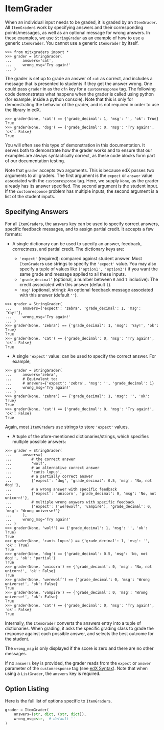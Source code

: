 # ItemGrader

When an individual input needs to be graded, it is graded by an `ItemGrader`. All `ItemGrader`s work by specifying answers and their corresponding points/messages, as well as an optional message for wrong answers. In these examples, we use `StringGrader` as an example of how to use a generic `ItemGrader`. You cannot use a generic `ItemGrader` by itself.

```pycon
>>> from mitxgraders import *
>>> grader = StringGrader(
...     answers='cat',
...     wrong_msg='Try again!'
... )

```

The grader is set up to grade an answer of `cat` as correct, and includes a message that is presented to students if they get the answer wrong. One could pass `grader` in as the `cfn` key for a `customresponse` tag. The following code demonstrates what happens when the grader is called using python (for example, inside a python console). Note that this is only for demonstrating the behavior of the grader, and is not required in order to use the library in edX.

```pycon
>>> grader(None, 'cat') == {'grade_decimal': 1, 'msg': '', 'ok': True}
True
>>> grader(None, 'dog') == {'grade_decimal': 0, 'msg': 'Try again!', 'ok': False}
True

```

You will often see this type of demonstration in this documentation. It serves both to demonstrate how the grader works and to ensure that our examples are always syntactically correct, as these code blocks form part of our documentation testing.

Note that `grader` accepts two arguments. This is because edX passes two arguments to all graders. The first argument is the `expect` or `answer` value associated with the `customresponse` tag. Here, we supply `None`, as the grader already has its answer specified. The second argument is the student input. If the `customresponse` problem has multiple inputs, the second argument is a list of the student inputs.


## Specifying Answers

For all `ItemGrader`s, the `answers` key can be used to specify correct answers, specific feedback messages, and to assign partial credit. It accepts a few formats:

- A single dictionary can be used to specify an answer, feedback, correctness, and partial credit. The dictionary keys are:

    - `'expect'` (required): compared against student answer. Most `ItemGrader`s use strings to specify the `'expect'` value. You may also specify a tuple of values like `('option1', 'option2')` if you want the same grade and message applied to all these inputs.
    - `'grade_decimal'` (optional, a number between `0` and `1` inclusive): The credit associated with this answer (default `1`).
    - `'msg'` (optional, string): An optional feedback message associated with this answer (default `''`).

```pycon
>>> grader = StringGrader(
...     answers={'expect': 'zebra', 'grade_decimal': 1, 'msg': 'Yay!'},
...     wrong_msg='Try again!'
... )
>>> grader(None, 'zebra') == {'grade_decimal': 1, 'msg': 'Yay!', 'ok': True}
True
>>> grader(None, 'cat') == {'grade_decimal': 0, 'msg': 'Try again!', 'ok': False}
True

```

- A single `'expect'` value: can be used to specify the correct answer. For example,

```pycon
>>> grader = StringGrader(
...     answers='zebra',
...     # Equivalent to:
...     # answers={'expect': 'zebra', 'msg': '', 'grade_decimal': 1}
...     wrong_msg='Try again!'
... )
>>> grader(None, 'zebra') == {'grade_decimal': 1, 'msg': '', 'ok': True}
True
>>> grader(None, 'cat') == {'grade_decimal': 0, 'msg': 'Try again!', 'ok': False}
True

```

  Again, most `ItemGrader`s use strings to store `'expect'` values.

- A tuple of the afore-mentioned dictionaries/strings, which specifies multiple possible answers:

```pycon
>>> grader = StringGrader(
...     answers=(
...         # the correct answer
...         'wolf',
...         # an alternative correct answer
...         'canis lupus',
...         # a partially correct answer
...         {'expect': 'dog', 'grade_decimal': 0.5, 'msg': 'No, not dog!'},
...         # a wrong answer with specific feedback
...         {'expect': 'unicorn', 'grade_decimal': 0, 'msg': 'No, not unicorn!'},
...         # multiple wrong answers with specific feedback
...         {'expect': ('werewolf', 'vampire'), 'grade_decimal': 0, 'msg': 'Wrong universe!'}
...     ),
...     wrong_msg='Try again!'
... )
>>> grader(None, 'wolf') == {'grade_decimal': 1, 'msg': '', 'ok': True}
True
>>> grader(None, 'canis lupus') == {'grade_decimal': 1, 'msg': '', 'ok': True}
True
>>> grader(None, 'dog') == {'grade_decimal': 0.5, 'msg': 'No, not dog!', 'ok': 'partial'}
True
>>> grader(None, 'unicorn') == {'grade_decimal': 0, 'msg': 'No, not unicorn!', 'ok': False}
True
>>> grader(None, 'werewolf') == {'grade_decimal': 0, 'msg': 'Wrong universe!', 'ok': False}
True
>>> grader(None, 'vampire') == {'grade_decimal': 0, 'msg': 'Wrong universe!', 'ok': False}
True
>>> grader(None, 'cat') == {'grade_decimal': 0, 'msg': 'Try again!', 'ok': False}
True

```

Internally, the `ItemGrader` converts the answers entry into a tuple of dictionaries. When grading, it asks the specific grading class to grade the response against each possible answer, and selects the best outcome for the student.

The `wrong_msg` is only displayed if the score is zero and there are no other messages.

If no `answers` key is provided, the grader reads from the `expect` or `answer` parameter of the `customresponse` tag (see [edX Syntax](edx.md)). Note that when using a `ListGrader`, the `answers` key is required.


## Option Listing

Here is the full list of options specific to `ItemGrader`s.
```python
grader = ItemGrader(
    answers=(str, dict, (str, dict)),
    wrong_msg=str,  # default ''
)
```
